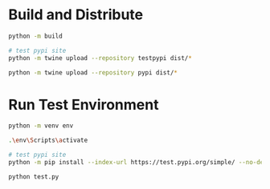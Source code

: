 # Build and Distribute
```sh
python -m build

# test pypi site
python -m twine upload --repository testpypi dist/*

python -m twine upload --repository pypi dist/*
```


# Run Test Environment
```sh
python -m venv env

.\env\Scripts\activate

# test pypi site
python -m pip install --index-url https://test.pypi.org/simple/ --no-deps yet-another-json-config

python test.py
```